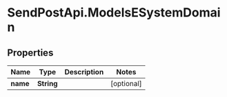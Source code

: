 # SendPostApi.ModelsESystemDomain

## Properties

Name | Type | Description | Notes
------------ | ------------- | ------------- | -------------
**name** | **String** |  | [optional] 


